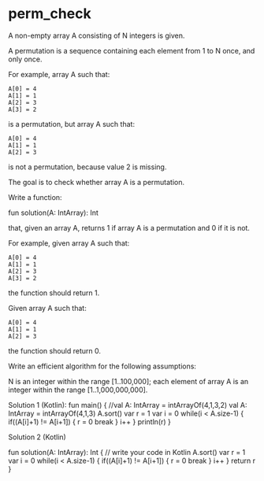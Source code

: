 # perm_check

A non-empty array A consisting of N integers is given.

A permutation is a sequence containing each element from 1 to N once, and only once.

For example, array A such that:

    A[0] = 4
    A[1] = 1
    A[2] = 3
    A[3] = 2
is a permutation, but array A such that:

    A[0] = 4
    A[1] = 1
    A[2] = 3
is not a permutation, because value 2 is missing.

The goal is to check whether array A is a permutation.

Write a function:

fun solution(A: IntArray): Int

that, given an array A, returns 1 if array A is a permutation and 0 if it is not.

For example, given array A such that:

    A[0] = 4
    A[1] = 1
    A[2] = 3
    A[3] = 2
the function should return 1.

Given array A such that:

    A[0] = 4
    A[1] = 1
    A[2] = 3
the function should return 0.

Write an efficient algorithm for the following assumptions:

N is an integer within the range [1..100,000];
each element of array A is an integer within the range [1..1,000,000,000].

Solution 1 (Kotlin):
fun main() {
    //val A: IntArray = intArrayOf(4,1,3,2)
    val A: IntArray = intArrayOf(4,1,3)
    A.sort()
    var r = 1
    var i = 0
    while(i < A.size-1) {
        if((A[i]+1) != A[i+1]) {
           r = 0
           break 
        }
        i++
    }
    println(r)
}

Solution 2 (Kotlin)

fun solution(A: IntArray): Int {
    // write your code in Kotlin
    A.sort()
    var r = 1
    var i = 0
    while(i < A.size-1) {
        if((A[i]+1) != A[i+1]) {
           r = 0
           break 
        }
        i++
    }
    return r
}
